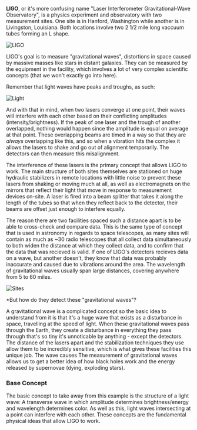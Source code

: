 
**LIGO**, or it's more confusing name "Laser Interferometer Gravitational-Wave Observatory", is a physics experiment and observatory with two measurement sites. One site is in Hanford, Washington while another is in Livingston, Louisiana. Both locations involve two 2 1/2 mile long vaccuum tubes forming an L shape.

![LIGO](https://www.ligo.caltech.edu/system/news_items/images/53/page/Virgo_aerial_view_01.jpg)

LIGO's goal is to measure "gravitational waves", distortions in space caused by massive masses like stars in distant galaxies. They can be measured by the equipment in the facility, which involves a lot of very complex scientific concepts (that we won't exactly go into here).

Remember that light waves have peaks and troughs, as such:

![Light](https://s3-us-west-2.amazonaws.com/courses-images-archive-read-only/wp-content/uploads/sites/902/2015/02/23224709/CNX_Psych_05_02_Wave.jpg)

And with that in mind, when two lasers converge at one point, their waves will interfere with each other based on their conflicting amplitudes (intensity/brightness). If the peak of one laser and the trough of another overlapped, nothing would happen since the amplitude is equal on average at that point. These overlapping beams are timed in a way so that they are *always* overlapping like this, and so when a vibration hits the complex it allows the lasers to shake and go out of alignment temporarily. The detectors can then measure this misalignment.

The interference of these lasers is the primary concept that allows LIGO to work. The main structure of both sites themselves are stationed on huge hydraulic stabilizers in remote locations with little noise to prevent these lasers from shaking or moving much at all, as well as electromagnets on the mirrors that reflect their light that move in response to measurement devices on-site. A laser is fired into a beam splitter that takes it along the length of the tubes so that when they reflect back to the detector, their beams are offset just enough to interfere equally.

The reason there are two facilities spaced such a distance apart is to be able to cross-check and compare data. This is the same type of concept that is used in astronomy in regards to space telescopes, as many sites will contain as much as ~30 radio telescopes that all collect data simultaneously to both widen the distance at which they collect data, and to confirm that the data that was recieved is valid. If one of LIGO's detectors recieves data on a wave, but another doesn't, they know that data was probably inaccurate and caused due to vibrations around the area. The wavelength of gravitational waves usually span large distances, covering anywhere from 5 to 60 miles.

![Sites](https://www.ligo.caltech.edu/assets/what_slide-ce3596915df0767051e5d7d29c27958a.jpg)


*But how do they detect these "gravitational waves"?

A gravitational wave is a complicated concept so the basic idea to understand from it is that it's a huge wave that exists as a disturbance in space, travelling at the speed of light. When these gravitational waves pass through the Earth, they create a disturbance in everything they pass through that's so tiny it's unnoticable by anything - except the detectors. The distance of the lasers apart and the stabilization techniques they use allow them to be incredibly sensitive, which is what gives these facilities this unique job. The wave causes  The measurement of gravitational waves allows us to get a better idea of how black holes work and the energy released by supernovae (dying, exploding stars).

### Base Concept

The basic concept to take away from this example is the structure of a light wave: A transverse wave in which amplitude determines brightness/energy and wavelength determines color. As well as this, light waves intersecting at a point can interfere with each other. These concepts are the fundamental physical ideas that allow LIGO to work.


